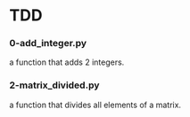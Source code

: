 # TDD
### 0-add_integer.py
a function that adds 2 integers.
### 2-matrix_divided.py
a function that divides all elements of a matrix.
